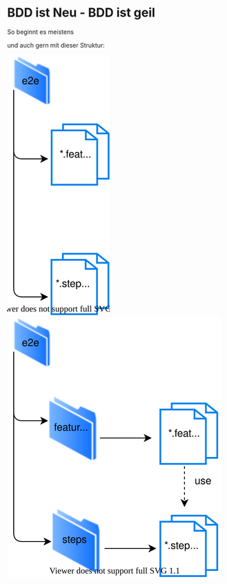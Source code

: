 # BDD ist Neu - BDD ist geil

So beginnt es meistens 

und auch gern mit dieser Struktur: 

!["Erste Grundstruktur"](figures/e2eFirstFolderStructure.svg)
!["Erste Grundstruktur Simple"](figures/e2eFirstFolderStructureSimple.svg)